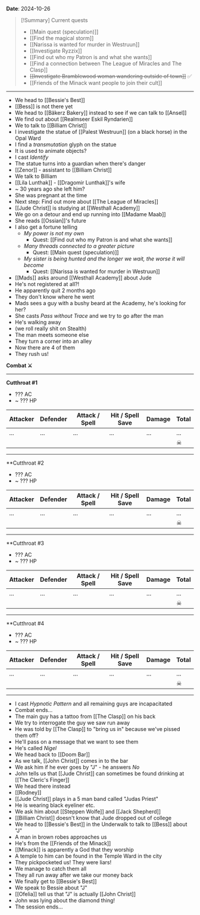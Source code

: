 **Date**: 2024-10-26

> [!Summary] Current quests
> - [[Main quest (speculation)]]
> - [[Find the magical storm]]
> - [[Narissa is wanted for murder in Westruun]]
> - [[Investigate Ryzzix]]
> - [[Find out who my Patron is and what she wants]]
> - [[Find a connection between The League of Miracles and The Clasp]]
> - ~~[[Investigate Bramblewood woman wandering outside of town]]~~ ✅
> - [[Friends of the Minack want people to join their cult]]

---
- We head to [[Bessie's Best]]
- [[Bess]] is not there yet
- We head to [[Bäkerz Bakery]] instead to see if we can talk to [[Ansel]]
- We find out about [[Realmseer Eskil Ryndarien]]
- We to talk to [[Billiam Christ]]
- I investigate the statue of [[Palest Westruun]] (on a black horse) in the Opal Ward
- I find a *transmutation* glyph on the statue
- It is used to animate objects?
- I cast *Identify*
- The statue turns into a guardian when there's danger
- [[Zenor]] - assistant to [[Billiam Christ]]
- We talk to Billiam
- [[Lila Lunthak]] - [[Dragomir Lunthak]]'s wife
- ~ 30 years ago she left him?
- She was pregnant at the time
- Next step: Find out more about [[The League of Miracles]]
- [[Jude Christ]] is studying at [[Westhall Academy]]
- We go on a detour and end up running into [[Madame Maab]]
- She reads [[Ossian]]'s future
- I also get a fortune telling
	- *My power is not my own*
		- Quest: [[Find out who my Patron is and what she wants]]
	- *Many threads connected to a greater picture*
		- Quest: [[Main quest (speculation)]]
	- *My sister is being hunted and the longer we wait, the worse it will become*
		- Quest: [[Narissa is wanted for murder in Westruun]]
- [[Mads]] asks around [[Westhall Academy]] about Jude
- He's not registered at all?!
- He apparently quit 2 months ago
- They don't know where he went
- Mads sees a guy with a bushy beard at the Academy, he's looking for her?
- She casts *Pass without Trace* and we try to go after the man
- He's walking away
- (we roll really shit on Stealth)
- The man meets someone else
- They turn a corner into an alley
- Now there are 4 of them
- They rush us!

**Combat ⚔**

---
**Cutthroat #1**
- ??? AC
- ~ ??? HP

| Attacker | Defender | Attack / Spell | Hit / Spell Save | Damage | Total |
| -------- | -------- | -------------- | ---------------- | ------ | ----- |
| ...      | ...      | ...            | ...              | ...    | ...   |
|          |          |                |                  |        | ☠     |

---
**Cutthroat #2
- ??? AC
- ~ ??? HP

| Attacker | Defender | Attack / Spell | Hit / Spell Save | Damage | Total |
| -------- | -------- | -------------- | ---------------- | ------ | ----- |
| ...      | ...      | ...            | ...              | ...    | ...   |
|          |          |                |                  |        | ☠     |

---
**Cutthroat #3
- ??? AC
- ~ ??? HP

| Attacker | Defender | Attack / Spell | Hit / Spell Save | Damage | Total |
| -------- | -------- | -------------- | ---------------- | ------ | ----- |
| ...      | ...      | ...            | ...              | ...    | ...   |
|          |          |                |                  |        | ☠     |

---
**Cutthroat #4
- ??? AC
- ~ ??? HP

| Attacker | Defender | Attack / Spell | Hit / Spell Save | Damage | Total |
| -------- | -------- | -------------- | ---------------- | ------ | ----- |
| ...      | ...      | ...            | ...              | ...    | ...   |
|          |          |                |                  |        | ☠     |

---
- I cast *Hypnotic Pattern* and all remaining guys are incapacitated
- Combat ends...
- The main guy has a tattoo from [[The Clasp]] on his back
- We try to interrogate the guy we saw run away
- He was told by [[The Clasp]] to "bring us in" because we've pissed them off?
- He'll pass on a message that we want to see them
- He's called *Nigel*
- We head back to [[Doom Bar]]
- As we talk, [[John Christ]] comes in to the bar
- We ask him if he ever goes by "J" - he answers *No*
- John tells us that [[Jude Christ]] can sometimes be found drinking at [[The Cleric's Finger]]
- We head there instead
- [[Rodney]]
- [[Jude Christ]] plays in a 5 man band called "Judas Priest"
- He is wearing black eyeliner etc.
- We ask him about [[Steppen Wolfe]] and [[Jack Shepherd]]
- [[Billiam Christ]] doesn't know that Jude dropped out of college
- We head to [[Bessie's Best]] in the Underwalk to talk to [[Bess]] about "J"
- A man in brown robes approaches us
- He's from the [[Friends of the Minack]]
- [[Minack]] is apparently a God that they worship
- A temple to him can be found in the Temple Ward in the city
- They pickpocketed us! They were liars!
- We manage to catch them all
- They all run away after we take our money back
- We finally get to [[Bessie's Best]]
- We speak to Bessie about "J"
- [[Ofelia]] tell us that "J" is actually [[John Christ]]
- John was lying about the diamond thing!
- The session ends...
